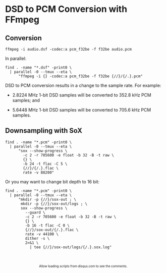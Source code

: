 # DSD to PCM Conversion with FFmpeg

## Conversion

```
ffmpeg -i audio.dsf -codec:a pcm_f32be -f f32be audio.pcm
```

In parallel:

```
find . -name "*.dsf" -print0 \
  | parallel -0 --tmux --eta \
      "ffmpeg -i {} -codec:a pcm_f32be -f f32be {//}/{/.}.pcm"
```

DSD to PCM conversion results in a change to the sample rate. For example:

 - 2.8224 MHz 1-bit DSD samples will be converted to 352.8 kHz PCM samples; and

 - 5.6448 MHz 1-bit DSD samples will be converted to 705.6 kHz PCM samples.

## Downsampling with SoX

```
find . -name "*.pcm" -print0 \
  | parallel -0 --tmux --eta \
      "sox --show-progress \
        -c 2 -r 705600 -e float -b 32 -B -t raw \
        {} \
        -b 24 -t flac -C 5 \
        {//}/{/.}.flac \
        rate -v 88200"
```

Or you may want to change bit depth to 16 bit:

```
find . -name "*.pcm" -print0 \
  | parallel -0 --tmux --eta \
      "mkdir -p {//}/sox-out ; \
       mkdir -p {//}/sox-out/logs ; \
       sox --show-progress \
         --guard \
         -c 2 -r 705600 -e float -b 32 -B -t raw \
         {} \
         -b 16 -t flac -C 0 \
         {//}/sox-out/{/.}.flac \
         rate -v 44100 \
         dither -s \
         2>&1 \
           | tee {//}/sox-out/logs/{/.}.sox.log"
```

<br/>
<ClientOnly>
<Disqus shortname="notes-maxie-xyz" language="en"/>
</ClientOnly>

<br/>
<div style="text-align: center; font-size: x-small">
    Allow loading scripts from disqus.com to see the comments.
</div>
